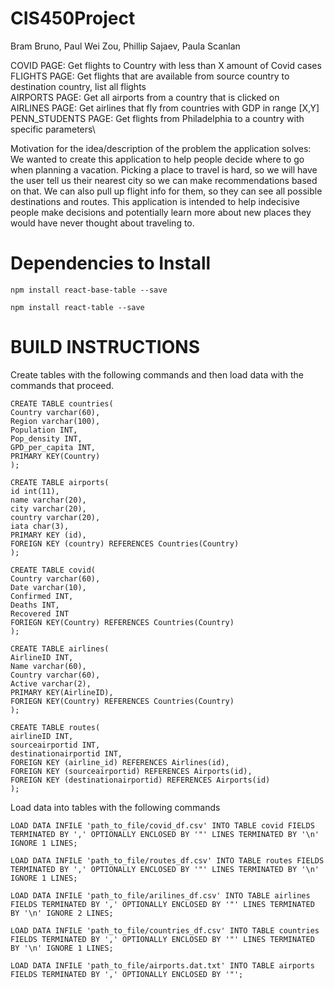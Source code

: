 # CIS450Project

Bram Bruno, Paul Wei Zou, Phillip Sajaev, Paula Scanlan
				
COVID PAGE: Get flights to Country with less than X amount of Covid cases \
FLIGHTS PAGE: Get flights that are available from source country to destination country, list all flights \
AIRPORTS PAGE: Get all airports from a country that is clicked on \
AIRLINES PAGE: Get airlines that fly from countries with GDP in range [X,Y] \
PENN_STUDENTS PAGE: Get flights from Philadelphia to a country with specific parameters\


Motivation for the idea/description of the problem the application solves: 
We wanted to create this application to help people decide where to go when planning a vacation. Picking a place to travel is hard, so we will have the user tell us their nearest city so we can make recommendations based on that. We can also pull up flight info for them, so they can see all possible destinations and routes. This application is intended to help indecisive people make decisions and potentially learn more about new places they would have never thought about traveling to. 

# Dependencies to Install

```
npm install react-base-table --save 
```
```
npm install react-table --save
``` 

# BUILD INSTRUCTIONS
Create tables with the following commands and then load data with the commands that proceed.
```
CREATE TABLE countries(
Country varchar(60),
Region varchar(100),
Population INT,
Pop_density INT,
GPD_per_capita INT,
PRIMARY KEY(Country)
);
```
```
CREATE TABLE airports(
id int(11),
name varchar(20),
city varchar(20),
country varchar(20),
iata char(3),
PRIMARY KEY (id),
FOREIGN KEY (country) REFERENCES Countries(Country)
);
```
```
CREATE TABLE covid(
Country varchar(60),
Date varchar(10),
Confirmed INT,
Deaths INT,
Recovered INT
FORIEGN KEY(Country) REFERENCES Countries(Country)
);
```

```
CREATE TABLE airlines(
AirlineID INT,
Name varchar(60),
Country varchar(60),
Active varchar(2),
PRIMARY KEY(AirlineID),
FORIEGN KEY(Country) REFERENCES Countries(Country)
);
```

```
CREATE TABLE routes(
airlineID INT,
sourceairportid INT,
destinationairportid INT,
FOREIGN KEY (airline_id) REFERENCES Airlines(id),
FOREIGN KEY (sourceairportid) REFERENCES Airports(id),
FOREIGN KEY (destinationairportid) REFERENCES Airports(id)
);
```

Load data into tables with the following commands

```
LOAD DATA INFILE 'path_to_file/covid_df.csv' INTO TABLE covid FIELDS TERMINATED BY ',' OPTIONALLY ENCLOSED BY '"' LINES TERMINATED BY '\n' IGNORE 1 LINES; 
```
```
LOAD DATA INFILE 'path_to_file/routes_df.csv' INTO TABLE routes FIELDS TERMINATED BY ',' OPTIONALLY ENCLOSED BY '"' LINES TERMINATED BY '\n' IGNORE 1 LINES; 
```
```
LOAD DATA INFILE 'path_to_file/arilines_df.csv' INTO TABLE airlines FIELDS TERMINATED BY ',' OPTIONALLY ENCLOSED BY '"' LINES TERMINATED BY '\n' IGNORE 2 LINES; 
```
```
LOAD DATA INFILE 'path_to_file/countries_df.csv' INTO TABLE countries FIELDS TERMINATED BY ',' OPTIONALLY ENCLOSED BY '"' LINES TERMINATED BY '\n' IGNORE 1 LINES; 
```
```
LOAD DATA INFILE 'path_to_file/airports.dat.txt' INTO TABLE airports FIELDS TERMINATED BY ',' OPTIONALLY ENCLOSED BY '"'; 
```
